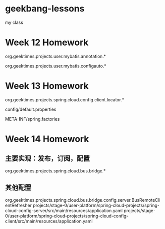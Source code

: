 # geekbang-lessons
my class


# Week 12 Homework
org.geektimes.projects.user.mybatis.annotation.*

org.geektimes.projects.user.mybatis.configauto.*


# Week 13 Homework
org.geektimes.projects.spring.cloud.config.client.locator.*

config/default.properties

META-INF/spring.factories


# Week 14 Homework
## 主要实现：发布，订阅，配置
org.geektimes.projects.spring.cloud.bus.bridge.*
## 其他配置
org.geektimes.projects.spring.cloud.bus.bridge.config.server.BusRemoteClientRefresher
projects/stage-0/user-platform/spring-cloud-projects/spring-cloud-config-server/src/main/resources/application.yaml
projects/stage-0/user-platform/spring-cloud-projects/spring-cloud-config-client/src/main/resources/application.yaml



